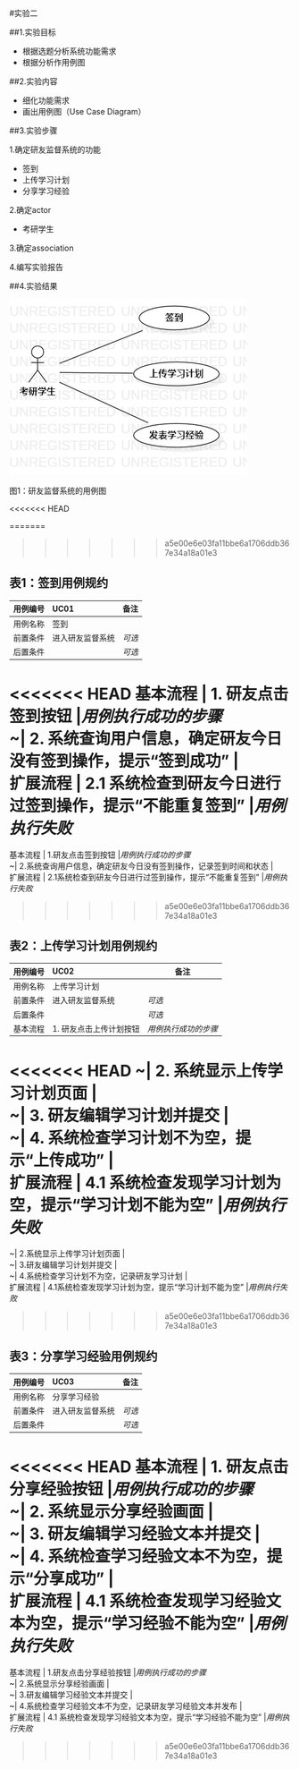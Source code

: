 #实验二

##1.实验目标

- 根据选题分析系统功能需求
- 根据分析作用例图

##2.实验内容

- 细化功能需求 
- 画出用例图（Use Case Diagram）

##3.实验步骤

1.确定研友监督系统的功能

- 签到
- 上传学习计划
- 分享学习经验


2.确定actor

- 考研学生

3.确定association

4.编写实验报告


##4.实验结果

![用例图](./Lab02_UseCaseDiagram.jpg)

图1：研友监督系统的用例图

<<<<<<< HEAD

=======
>>>>>>> a5e00e6e03fa11bbe6a1706ddb367e34a18a01e3
## 表1：签到用例规约  

用例编号  | UC01 | 备注  
-|:-|-  
用例名称  | 签到  |   
前置条件  |  进入研友监督系统  | *可选*   
后置条件  |      | *可选*   
<<<<<<< HEAD
基本流程  | 1. 研友点击签到按钮  |*用例执行成功的步骤*    
~| 2. 系统查询用户信息，确定研友今日没有签到操作，提示“签到成功”  |   
扩展流程  | 2.1 系统检查到研友今日进行过签到操作，提示“不能重复签到”   |*用例执行失败*  
=======
基本流程  | 1.研友点击签到按钮  |*用例执行成功的步骤*    
~| 2.系统查询用户信息，确定研友今日没有签到操作，记录签到时间和状态  |   
扩展流程  | 2.1系统检查到研友今日进行过签到操作，提示“不能重复签到”   |*用例执行失败*  
>>>>>>> a5e00e6e03fa11bbe6a1706ddb367e34a18a01e3

## 表2：上传学习计划用例规约  

用例编号  | UC02 | 备注  
-|:-|-  
用例名称  | 上传学习计划  |   
前置条件  |  进入研友监督系统    | *可选*   
后置条件  |      | *可选*   
基本流程  | 1. 研友点击上传计划按钮  |*用例执行成功的步骤*    
<<<<<<< HEAD
~| 2. 系统显示上传学习计划页面  |   
~| 3. 研友编辑学习计划并提交  |   
~| 4. 系统检查学习计划不为空，提示“上传成功”   |   
扩展流程  | 4.1 系统检查发现学习计划为空，提示“学习计划不能为空”   |*用例执行失败*    
=======
~| 2.系统显示上传学习计划页面  |   
~| 3.研友编辑学习计划并提交  |   
~| 4.系统检查学习计划不为空，记录研友学习计划   |   
扩展流程  | 4.1系统检查发现学习计划为空，提示“学习计划不能为空”   |*用例执行失败*    
>>>>>>> a5e00e6e03fa11bbe6a1706ddb367e34a18a01e3

## 表3：分享学习经验用例规约  

用例编号  | UC03 | 备注  
-|:-|-  
用例名称  | 分享学习经验  |   
前置条件  |   进入研友监督系统   | *可选*   
后置条件  |      | *可选*   
<<<<<<< HEAD
基本流程  | 1. 研友点击分享经验按钮  |*用例执行成功的步骤*    
~| 2. 系统显示分享经验画面  |   
~| 3. 研友编辑学习经验文本并提交  |   
~| 4. 系统检查学习经验文本不为空，提示“分享成功”  |   
扩展流程  | 4.1 系统检查发现学习经验文本为空，提示“学习经验不能为空”   |*用例执行失败*   
=======
基本流程  | 1.研友点击分享经验按钮  |*用例执行成功的步骤*    
~| 2.系统显示分享经验画面  |   
~| 3.研友编辑学习经验文本并提交  |   
~| 4.系统检查学习经验文本不为空，记录研友学习经验文本并发布  |   
扩展流程  | 4.1 系统检查发现学习经验文本为空，提示“学习经验不能为空”   |*用例执行失败*    
>>>>>>> a5e00e6e03fa11bbe6a1706ddb367e34a18a01e3
